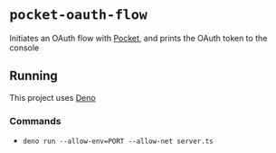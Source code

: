 # `pocket-oauth-flow`

Initiates an OAuth flow with [Pocket](https://getpocket.com), and prints the
OAuth token to the console

## Running

This project uses [Deno](https://deno.land)

### Commands

- `deno run --allow-env=PORT --allow-net server.ts`
